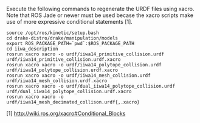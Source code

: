 Execute the following commands to regenerate the URDF files using xacro. Note
that ROS Jade or newer must be used becase the xacro scripts make use of more
expressive conditional statements [1].

```
source /opt/ros/kinetic/setup.bash
cd drake-distro/drake/manipulation/models
export ROS_PACKAGE_PATH=`pwd`:$ROS_PACKAGE_PATH
cd iiwa_description
rosrun xacro xacro -o urdf/iiwa14_primitive_collision.urdf urdf/iiwa14_primitive_collision.urdf.xacro
rosrun xacro xacro -o urdf/iiwa14_polytope_collision.urdf urdf/iiwa14_polytope_collision.urdf.xacro
rosrun xacro xacro -o urdf/iiwa14_mesh_collision.urdf urdf/iiwa14_mesh_collision.urdf.xacro
rosrun xacro xacro -o urdf/dual_iiwa14_polytope_collision.urdf urdf/dual_iiwa14_polytope_collision.urdf.xacro
rosrun xacro xacro -o urdf/iiwa14_mesh_decimated_collison.urdf{,.xacro}
```

[1] http://wiki.ros.org/xacro#Conditional_Blocks
